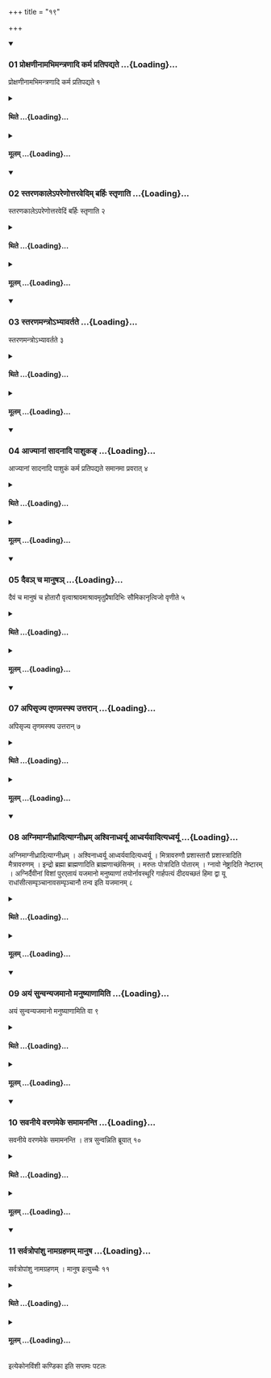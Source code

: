 +++
title = "१९"

+++

<div class="js_include" includetitle="true" newlevelforh1="3" unfilled url="/vedAH_yajuH/taittirIyam/sUtram/ApastambaH/shrautam/vishvAsa-prastutiH/11/19/01_proxaNInAmabhimantraNAdi_karma_pratipadyate.md">
<details open><summary><h3>01 प्रोक्षणीनामभिमन्त्रणादि कर्म प्रतिपद्यते ...{Loading}...</h3></summary>

प्रोक्षणीनामभिमन्त्रणादि कर्म प्रतिपद्यते १
</details>
</div>
<div class="js_include collapsed" newlevelforh1="4" title="थिते" unfilled url="/vedAH_yajuH/taittirIyam/sUtram/ApastambaH/shrautam/thite/11/19/01_proxaNInAmabhimantraNAdi_karma_pratipadyate.md">
<details><summary><h4>थिते ...{Loading}...</h4></summary>

प्रोक्षणीनामभिमन्त्रणादि कर्म प्रतिपद्यते १
</details>
</div>
<div class="js_include collapsed" newlevelforh1="4" title="मूलम्" unfilled url="/vedAH_yajuH/taittirIyam/sUtram/ApastambaH/shrautam/mUlam/11/19/01_proxaNInAmabhimantraNAdi_karma_pratipadyate.md">
<details><summary><h4>मूलम् ...{Loading}...</h4></summary>

प्रोक्षणीनामभिमन्त्रणादि कर्म प्रतिपद्यते १
</details>
</div>
<div class="js_include" includetitle="true" newlevelforh1="3" unfilled url="/vedAH_yajuH/taittirIyam/sUtram/ApastambaH/shrautam/vishvAsa-prastutiH/11/19/02_staraNakAle-pareNottaravedim_barhiH_stRNAti.md">
<details open><summary><h3>02 स्तरणकालेऽपरेणोत्तरवेदिम् बर्हिः स्तृणाति ...{Loading}...</h3></summary>

स्तरणकालेऽपरेणोत्तरवेदिं बर्हिः स्तृणाति २
</details>
</div>
<div class="js_include collapsed" newlevelforh1="4" title="थिते" unfilled url="/vedAH_yajuH/taittirIyam/sUtram/ApastambaH/shrautam/thite/11/19/02_staraNakAle-pareNottaravedim_barhiH_stRNAti.md">
<details><summary><h4>थिते ...{Loading}...</h4></summary>

स्तरणकालेऽपरेणोत्तरवेदिं बर्हिः स्तृणाति २
</details>
</div>
<div class="js_include collapsed" newlevelforh1="4" title="मूलम्" unfilled url="/vedAH_yajuH/taittirIyam/sUtram/ApastambaH/shrautam/mUlam/11/19/02_staraNakAle-pareNottaravedim_barhiH_stRNAti.md">
<details><summary><h4>मूलम् ...{Loading}...</h4></summary>

स्तरणकालेऽपरेणोत्तरवेदिं बर्हिः स्तृणाति २
</details>
</div>
<div class="js_include" includetitle="true" newlevelforh1="3" unfilled url="/vedAH_yajuH/taittirIyam/sUtram/ApastambaH/shrautam/vishvAsa-prastutiH/11/19/03_staraNamantro-bhyAvartate.md">
<details open><summary><h3>03 स्तरणमन्त्रोऽभ्यावर्तते ...{Loading}...</h3></summary>

स्तरणमन्त्रोऽभ्यावर्तते ३
</details>
</div>
<div class="js_include collapsed" newlevelforh1="4" title="थिते" unfilled url="/vedAH_yajuH/taittirIyam/sUtram/ApastambaH/shrautam/thite/11/19/03_staraNamantro-bhyAvartate.md">
<details><summary><h4>थिते ...{Loading}...</h4></summary>

स्तरणमन्त्रोऽभ्यावर्तते ३
</details>
</div>
<div class="js_include collapsed" newlevelforh1="4" title="मूलम्" unfilled url="/vedAH_yajuH/taittirIyam/sUtram/ApastambaH/shrautam/mUlam/11/19/03_staraNamantro-bhyAvartate.md">
<details><summary><h4>मूलम् ...{Loading}...</h4></summary>

स्तरणमन्त्रोऽभ्यावर्तते ३
</details>
</div>
<div class="js_include" includetitle="true" newlevelforh1="3" unfilled url="/vedAH_yajuH/taittirIyam/sUtram/ApastambaH/shrautam/vishvAsa-prastutiH/11/19/04_AjyAnAM_sAdanAdi_pAshuka~N.md">
<details open><summary><h3>04 आज्यानां सादनादि पाशुकङ् ...{Loading}...</h3></summary>

आज्यानां सादनादि पाशुकं कर्म प्रतिपद्यते समानमा प्रवरात् ४
</details>
</div>
<div class="js_include collapsed" newlevelforh1="4" title="थिते" unfilled url="/vedAH_yajuH/taittirIyam/sUtram/ApastambaH/shrautam/thite/11/19/04_AjyAnAM_sAdanAdi_pAshuka~N.md">
<details><summary><h4>थिते ...{Loading}...</h4></summary>

आज्यानां सादनादि पाशुकं कर्म प्रतिपद्यते समानमा प्रवरात् ४
</details>
</div>
<div class="js_include collapsed" newlevelforh1="4" title="मूलम्" unfilled url="/vedAH_yajuH/taittirIyam/sUtram/ApastambaH/shrautam/mUlam/11/19/04_AjyAnAM_sAdanAdi_pAshuka~N.md">
<details><summary><h4>मूलम् ...{Loading}...</h4></summary>

आज्यानां सादनादि पाशुकं कर्म प्रतिपद्यते समानमा प्रवरात् ४
</details>
</div>
<div class="js_include" includetitle="true" newlevelforh1="3" unfilled url="/vedAH_yajuH/taittirIyam/sUtram/ApastambaH/shrautam/vishvAsa-prastutiH/11/19/05_daiva~n_cha_mAnuSha~n.md">
<details open><summary><h3>05 दैवञ् च मानुषञ् ...{Loading}...</h3></summary>

दैवं च मानुषं च होतारौ वृत्वाश्रावमाश्रावमृतुप्रैषादिभिः सौमिकानृत्विजो वृणीते ५
</details>
</div>
<div class="js_include collapsed" newlevelforh1="4" title="थिते" unfilled url="/vedAH_yajuH/taittirIyam/sUtram/ApastambaH/shrautam/thite/11/19/05_daiva~n_cha_mAnuSha~n.md">
<details><summary><h4>थिते ...{Loading}...</h4></summary>

दैवं च मानुषं च होतारौ वृत्वाश्रावमाश्रावमृतुप्रैषादिभिः सौमिकानृत्विजो वृणीते ५
</details>
</div>
<div class="js_include collapsed" newlevelforh1="4" title="मूलम्" unfilled url="/vedAH_yajuH/taittirIyam/sUtram/ApastambaH/shrautam/mUlam/11/19/05_daiva~n_cha_mAnuSha~n.md">
<details><summary><h4>मूलम् ...{Loading}...</h4></summary>

दैवं च मानुषं च होतारौ वृत्वाश्रावमाश्रावमृतुप्रैषादिभिः सौमिकानृत्विजो वृणीते ५
</details>
</div>
<div class="js_include" includetitle="true" newlevelforh1="3" unfilled url="/vedAH_yajuH/taittirIyam/sUtram/ApastambaH/shrautam/vishvAsa-prastutiH/11/19/07_apisRjya_tRNamasphya_uttarAn.md">
<details open><summary><h3>07 अपिसृज्य तृणमस्फ्य उत्तरान् ...{Loading}...</h3></summary>

अपिसृज्य तृणमस्फ्य उत्तरान् ७
</details>
</div>
<div class="js_include collapsed" newlevelforh1="4" title="थिते" unfilled url="/vedAH_yajuH/taittirIyam/sUtram/ApastambaH/shrautam/thite/11/19/07_apisRjya_tRNamasphya_uttarAn.md">
<details><summary><h4>थिते ...{Loading}...</h4></summary>

अपिसृज्य तृणमस्फ्य उत्तरान् ७
</details>
</div>
<div class="js_include collapsed" newlevelforh1="4" title="मूलम्" unfilled url="/vedAH_yajuH/taittirIyam/sUtram/ApastambaH/shrautam/mUlam/11/19/07_apisRjya_tRNamasphya_uttarAn.md">
<details><summary><h4>मूलम् ...{Loading}...</h4></summary>

अपिसृज्य तृणमस्फ्य उत्तरान् ७
</details>
</div>
<div class="js_include" includetitle="true" newlevelforh1="3" unfilled url="/vedAH_yajuH/taittirIyam/sUtram/ApastambaH/shrautam/vishvAsa-prastutiH/11/19/08_agnimAgnIdhrAdityAgnIdhram_ashvinAdhvaryU_AdhvaryavAdityadhvaryU.md">
<details open><summary><h3>08 अग्निमाग्नीध्रादित्याग्नीध्रम् अश्विनाध्वर्यू आध्वर्यवादित्यध्वर्यू ...{Loading}...</h3></summary>

अग्निमाग्नीध्रादित्याग्नीध्रम् । अश्विनाध्वर्यू आध्वर्यवादित्यध्वर्यू । मित्रावरुणौ प्रशास्तारौ प्रशास्त्रादिति मैत्रावरुणम् । इन्द्रो ब्रह्मा ब्राह्मणादिति ब्राह्मणाच्छंसिनम् । मरुतः पोत्रादिति पोतारम् । ग्नावो नेष्ट्रादिति नेष्टारम् । अग्निर्दैवीनां विशां पुरएतायं यजमानो मनुष्याणां तयोर्नावस्थूरि गार्हपत्यं दीदयच्छतं हिमा द्वा यू राधांसीत्सम्पृञ्चानावसम्पृञ्चानौ तन्व इति यजमानम् ८
</details>
</div>
<div class="js_include collapsed" newlevelforh1="4" title="थिते" unfilled url="/vedAH_yajuH/taittirIyam/sUtram/ApastambaH/shrautam/thite/11/19/08_agnimAgnIdhrAdityAgnIdhram_ashvinAdhvaryU_AdhvaryavAdityadhvaryU.md">
<details><summary><h4>थिते ...{Loading}...</h4></summary>

अग्निमाग्नीध्रादित्याग्नीध्रम् । अश्विनाध्वर्यू आध्वर्यवादित्यध्वर्यू । मित्रावरुणौ प्रशास्तारौ प्रशास्त्रादिति मैत्रावरुणम् । इन्द्रो ब्रह्मा ब्राह्मणादिति ब्राह्मणाच्छंसिनम् । मरुतः पोत्रादिति पोतारम् । ग्नावो नेष्ट्रादिति नेष्टारम् । अग्निर्दैवीनां विशां पुरएतायं यजमानो मनुष्याणां तयोर्नावस्थूरि गार्हपत्यं दीदयच्छतं हिमा द्वा यू राधांसीत्सम्पृञ्चानावसम्पृञ्चानौ तन्व इति यजमानम् ८
</details>
</div>
<div class="js_include collapsed" newlevelforh1="4" title="मूलम्" unfilled url="/vedAH_yajuH/taittirIyam/sUtram/ApastambaH/shrautam/mUlam/11/19/08_agnimAgnIdhrAdityAgnIdhram_ashvinAdhvaryU_AdhvaryavAdityadhvaryU.md">
<details><summary><h4>मूलम् ...{Loading}...</h4></summary>

अग्निमाग्नीध्रादित्याग्नीध्रम् । अश्विनाध्वर्यू आध्वर्यवादित्यध्वर्यू । मित्रावरुणौ प्रशास्तारौ प्रशास्त्रादिति मैत्रावरुणम् । इन्द्रो ब्रह्मा ब्राह्मणादिति ब्राह्मणाच्छंसिनम् । मरुतः पोत्रादिति पोतारम् । ग्नावो नेष्ट्रादिति नेष्टारम् । अग्निर्दैवीनां विशां पुरएतायं यजमानो मनुष्याणां तयोर्नावस्थूरि गार्हपत्यं दीदयच्छतं हिमा द्वा यू राधांसीत्सम्पृञ्चानावसम्पृञ्चानौ तन्व इति यजमानम् ८
</details>
</div>
<div class="js_include" includetitle="true" newlevelforh1="3" unfilled url="/vedAH_yajuH/taittirIyam/sUtram/ApastambaH/shrautam/vishvAsa-prastutiH/11/19/09_ayaM_sunvanyajamAno_manuShyANAmiti.md">
<details open><summary><h3>09 अयं सुन्वन्यजमानो मनुष्याणामिति ...{Loading}...</h3></summary>

अयं सुन्वन्यजमानो मनुष्याणामिति वा ९
</details>
</div>
<div class="js_include collapsed" newlevelforh1="4" title="थिते" unfilled url="/vedAH_yajuH/taittirIyam/sUtram/ApastambaH/shrautam/thite/11/19/09_ayaM_sunvanyajamAno_manuShyANAmiti.md">
<details><summary><h4>थिते ...{Loading}...</h4></summary>

अयं सुन्वन्यजमानो मनुष्याणामिति वा ९
</details>
</div>
<div class="js_include collapsed" newlevelforh1="4" title="मूलम्" unfilled url="/vedAH_yajuH/taittirIyam/sUtram/ApastambaH/shrautam/mUlam/11/19/09_ayaM_sunvanyajamAno_manuShyANAmiti.md">
<details><summary><h4>मूलम् ...{Loading}...</h4></summary>

अयं सुन्वन्यजमानो मनुष्याणामिति वा ९
</details>
</div>
<div class="js_include" includetitle="true" newlevelforh1="3" unfilled url="/vedAH_yajuH/taittirIyam/sUtram/ApastambaH/shrautam/vishvAsa-prastutiH/11/19/10_savanIye_varaNameke_samAmananti.md">
<details open><summary><h3>10 सवनीये वरणमेके समामनन्ति ...{Loading}...</h3></summary>

सवनीये वरणमेके समामनन्ति । तत्र सुन्वन्निति ब्रूयात् १०
</details>
</div>
<div class="js_include collapsed" newlevelforh1="4" title="थिते" unfilled url="/vedAH_yajuH/taittirIyam/sUtram/ApastambaH/shrautam/thite/11/19/10_savanIye_varaNameke_samAmananti.md">
<details><summary><h4>थिते ...{Loading}...</h4></summary>

सवनीये वरणमेके समामनन्ति । तत्र सुन्वन्निति ब्रूयात् १०
</details>
</div>
<div class="js_include collapsed" newlevelforh1="4" title="मूलम्" unfilled url="/vedAH_yajuH/taittirIyam/sUtram/ApastambaH/shrautam/mUlam/11/19/10_savanIye_varaNameke_samAmananti.md">
<details><summary><h4>मूलम् ...{Loading}...</h4></summary>

सवनीये वरणमेके समामनन्ति । तत्र सुन्वन्निति ब्रूयात् १०
</details>
</div>
<div class="js_include" includetitle="true" newlevelforh1="3" unfilled url="/vedAH_yajuH/taittirIyam/sUtram/ApastambaH/shrautam/vishvAsa-prastutiH/11/19/11_sarvatropAMshu_nAmagrahaNam_mAnuSha.md">
<details open><summary><h3>11 सर्वत्रोपांशु नामग्रहणम् मानुष ...{Loading}...</h3></summary>

सर्वत्रोपांशु नामग्रहणम् । मानुष इत्युच्चैः ११
</details>
</div>
<div class="js_include collapsed" newlevelforh1="4" title="थिते" unfilled url="/vedAH_yajuH/taittirIyam/sUtram/ApastambaH/shrautam/thite/11/19/11_sarvatropAMshu_nAmagrahaNam_mAnuSha.md">
<details><summary><h4>थिते ...{Loading}...</h4></summary>

सर्वत्रोपांशु नामग्रहणम् । मानुष इत्युच्चैः ११
</details>
</div>
<div class="js_include collapsed" newlevelforh1="4" title="मूलम्" unfilled url="/vedAH_yajuH/taittirIyam/sUtram/ApastambaH/shrautam/mUlam/11/19/11_sarvatropAMshu_nAmagrahaNam_mAnuSha.md">
<details><summary><h4>मूलम् ...{Loading}...</h4></summary>

सर्वत्रोपांशु नामग्रहणम् । मानुष इत्युच्चैः ११
</details>
</div>

  
इत्येकोनविंशी कण्डिका 
इति सप्तमः पटलः
